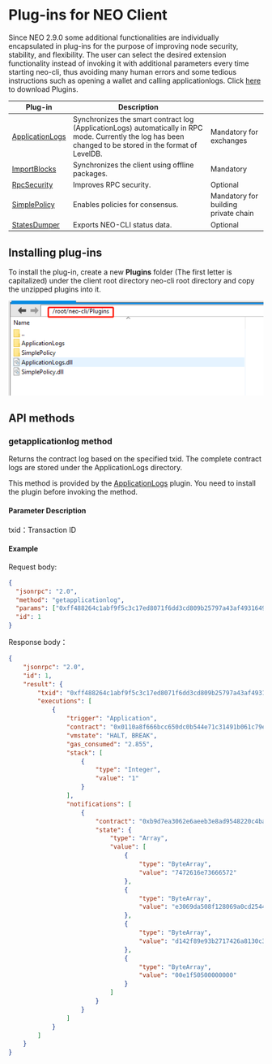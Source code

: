 # Plug-ins for NEO Client

Since NEO 2.9.0 some additional functionalities are individually encapsulated in plug-ins for the purpose of improving node security, stability, and flexibility. The user can select the desired extension functionality instead of invoking it with additional parameters every time starting neo-cli, thus avoiding many human errors and some tedious instructions such as opening a wallet and calling applicationlogs. Click [here](https://github.com/neo-project/neo-plugins/releases) to download Plugins.

| Plug-in                                                      | Description                                                  |                                      |
| ------------------------------------------------------------ | ------------------------------------------------------------ | ------------------------------------ |
| [ApplicationLogs](https://github.com/neo-project/neo-plugins/releases/download/v2.9.0/ApplicationLogs.zip) | Synchronizes the smart contract log (ApplicationLogs) automatically in RPC mode. Currently the log has been changed to be stored in the format of LevelDB. | Mandatory for exchanges              |
| [ImportBlocks](https://github.com/neo-project/neo-plugins/releases/download/v2.9.0/ImportBlocks.zip) | Synchronizes the client using offline packages. | Mandatory                            |
| [RpcSecurity](https://github.com/neo-project/neo-plugins/releases/download/v2.9.0/RpcDisabled.zip) | Improves RPC security.                                   | Optional                             |
| [SimplePolicy](https://github.com/neo-project/neo-plugins/releases/download/v2.9.0/SimplePolicy.zip) | Enables policies for consensus.                              | Mandatory for building private chain |
| [StatesDumper](https://github.com/neo-project/neo-plugins/releases/download/v2.9.0/StatesDumper.zip) | Exports NEO-CLI status data.                                 | Optional                             |

## Installing plug-ins

To install the plug-in, create a new **Plugins** folder (The first letter is capitalized) under the client root directory neo-cli root directory and copy the unzipped plugins into it.

![plugins.png](../../assets/plugins.png)

## API methods

### getapplicationlog method

Returns the contract log based on the specified txid. The complete contract logs are stored under the ApplicationLogs directory.

This method is provided by the [ApplicationLogs](https://github.com/neo-project/neo-plugins/releases/download/v2.9.2/ApplicationLogs.zip) plugin. You need to install the plugin before invoking the method.

#### Parameter Description

txid：Transaction ID

#### Example

Request body:

```json
{
  "jsonrpc": "2.0",
  "method": "getapplicationlog",
  "params": ["0xff488264c1abf9f5c3c17ed8071f6dd3cd809b25797a43af49316490ded8fb07"],
  "id": 1
}
```

Response body：

```json
{
    "jsonrpc": "2.0",
    "id": 1,
    "result": {
        "txid": "0xff488264c1abf9f5c3c17ed8071f6dd3cd809b25797a43af49316490ded8fb07",
        "executions": [
            {
                "trigger": "Application",
                "contract": "0x0110a8f666bcc650dc0b544e71c31491b061c79e",
                "vmstate": "HALT, BREAK",
                "gas_consumed": "2.855",
                "stack": [
                    {
                        "type": "Integer",
                        "value": "1"
                    }
                ],
                "notifications": [
                    {
                        "contract": "0xb9d7ea3062e6aeeb3e8ad9548220c4ba1361d263",
                        "state": {
                            "type": "Array",
                            "value": [
                                {
                                    "type": "ByteArray",
                                    "value": "7472616e73666572"
                                },
                                {
                                    "type": "ByteArray",
                                    "value": "e3069da508f128069a0cd2544b0728ccbacdfb43"
                                },
                                {
                                    "type": "ByteArray",
                                    "value": "d142f89e93b2717426a8130c37dad93aad70cff5"
                                },
                                {
                                    "type": "ByteArray",
                                    "value": "00e1f50500000000"
                                }
                            ]
                        }
                    }
                ]
            }
        ]
    }
}
```
